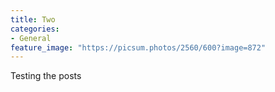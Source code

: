 ```yaml
---
title: Two
categories:
- General
feature_image: "https://picsum.photos/2560/600?image=872"
---
```


Testing the posts
